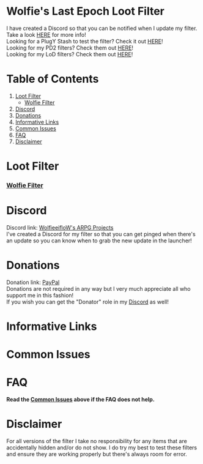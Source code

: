 # Wolfie's Last Epoch Loot Filter

I have created a Discord so that you can be notified when I update my filter. Take a look [HERE](https://github.com/WolfieeifloW/lefilter#discord) for more info!  
Looking for a PlugY Stash to test the filter? Check it out [HERE](https://github.com/WolfieeifloW/LoD-PlugY-Stash)!  
Looking for my PD2 filters? Check them out [HERE](https://github.com/WolfieeifloW/pd2filter)!  
Looking for my LoD filters? Check them out [HERE](https://github.com/WolfieeifloW/lodfilter)!

# Table of Contents
1. [Loot Filter](https://github.com/WolfieeifloW/lefilter#loot-filter)
   * [Wolfie Filter](https://github.com/WolfieeifloW/lefilter#wolfie-filter)
2. [Discord](https://github.com/WolfieeifloW/lefilter#discord)
3. [Donations](https://github.com/WolfieeifloW/lefilter#donations)
4. [Informative Links](https://github.com/WolfieeifloW/lefilter#informative-links)
5. [Common Issues](https://github.com/WolfieeifloW/lefilter#common-issues)
6. [FAQ](https://github.com/WolfieeifloW/lefilter#faq)
7. [Disclaimer](https://github.com/WolfieeifloW/lefilter#disclaimer)

# Loot Filter
### [Wolfie Filter](https://raw.githubusercontent.com/WolfieeifloW/lefilter/main/wolfie-filter.xml)  

# Discord
Discord link: [WolfieeifloW's ARPG Projects](https://discord.gg/6bM8AtYGAq)  
I've created a Discord for my filter so that you can get pinged when there's an update so you can know when to grab the new update in the launcher!

# Donations
Donation link: [PayPal](https://paypal.me/wolfieeiflow?country.x=CA&locale.x=en_US)  
Donations are not required in any way but I very much appreciate all who support me in this fashion!  
If you wish you can get the "Donator" role in my [Discord](https://github.com/WolfieeifloW/lodfilter#discord) as well!

# Informative Links


# Common Issues


# FAQ
**Read the [Common Issues](https://github.com/WolfieeifloW/lefilter#common-issues) above if the FAQ does not help.**


# Disclaimer
For all versions of the filter I take no responsibility for any items that are accidentally hidden and/or do not show. I do try my best to test these filters and ensure they are working properly but there's always room for error.
